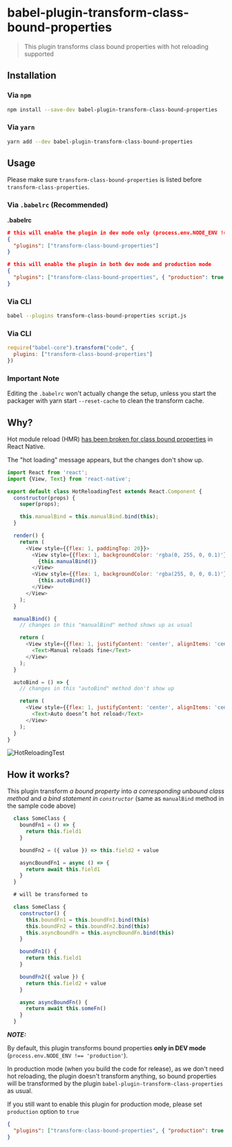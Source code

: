 # babel-plugin-transform-class-bound-properties

> This plugin transforms class bound properties
> with hot reloading supported

## Installation

### Via `npm`
```sh
npm install --save-dev babel-plugin-transform-class-bound-properties
```

### Via `yarn`
```sh
yarn add --dev babel-plugin-transform-class-bound-properties
```

## Usage

Please make sure `transform-class-bound-properties` is listed before `transform-class-properties`.

### Via `.babelrc` (Recommended)

**.babelrc**

```json
# this will enable the plugin in dev mode only (process.env.NODE_ENV !== 'production')
{
  "plugins": ["transform-class-bound-properties"]
}
```

```json
# this will enable the plugin in both dev mode and production mode
{
  "plugins": ["transform-class-bound-properties", { "production": true }]
}
```

### Via CLI

```sh
babel --plugins transform-class-bound-properties script.js
```

### Via CLI

```js
require("babel-core").transform("code", {
  plugins: ["transform-class-bound-properties"]
})
```

### Important Note

Editing the `.babelrc` won't actually change the setup, unless you start the packager with yarn start `--reset-cache` to clean the transform cache.

## Why?

Hot module reload (HMR) [has been broken for class bound properties](https://github.com/facebook/react-native/issues/15363) in React Native.

The "hot loading" message appears, but the changes don't show up.

```js
import React from 'react';
import {View, Text} from 'react-native';

export default class HotReloadingTest extends React.Component {
  constructor(props) {
    super(props);

    this.manualBind = this.manualBind.bind(this);
  }

  render() {
    return (
      <View style={{flex: 1, paddingTop: 20}}>
        <View style={{flex: 1, backgroundColor: 'rgba(0, 255, 0, 0.1)'}}>
          {this.manualBind()}
        </View>
        <View style={{flex: 1, backgroundColor: 'rgba(255, 0, 0, 0.1)'}}>
          {this.autoBind()}
        </View>
      </View>
    );
  }

  manualBind() {
    // changes in this "manualBind" method shows up as usual

    return (
      <View style={{flex: 1, justifyContent: 'center', alignItems: 'center'}}>
        <Text>Manual reloads fine</Text>
      </View>
    );
  }

  autoBind = () => {
    // changes in this "autoBind" method don't show up

    return (
      <View style={{flex: 1, justifyContent: 'center', alignItems: 'center'}}>
        <Text>Auto doesn’t hot reload</Text>
      </View>
    );
  }
}
```

![HotReloadingTest](https://user-images.githubusercontent.com/721323/28952150-b2ad49b4-7912-11e7-9b99-d77b85293d45.gif)

## How it works?

This plugin transform *a bound property* into *a corresponding unbound class method* and *a bind statement in `constructor`* (same as `manualBind` method in the sample code above)

```js
  class SomeClass {
    boundFn1 = () => {
      return this.field1
    }

    boundFn2 = ({ value }) => this.field2 + value

    asyncBoundFn1 = async () => {
      return await this.field1
    }
  }

  # will be transformed to

  class SomeClass {
    constructor() {
      this.boundFn1 = this.boundFn1.bind(this)
      this.boundFn2 = this.boundFn2.bind(this)
      this.asyncBoundFn = this.asyncBoundFn.bind(this)
    }

    boundFn1() {
      return this.field1
    }

    boundFn2({ value }) {
      return this.field2 + value
    }

    async asyncBoundFn() {
      return await this.someFn()
    }
  }
```

***NOTE:***

By default, this plugin transforms bound properties **only in DEV mode** (`process.env.NODE_ENV !== 'production'`).

In production mode (when you build the code for release), as we don't need hot reloading, the plugin doesn't transform anything, so bound properties will be transformed by the plugin `babel-plugin-transform-class-properties` as usual.

If you still want to enable this plugin for production mode, please set `production` option to `true`

```json
{
  "plugins": ["transform-class-bound-properties", { "production": true }]
}
```
